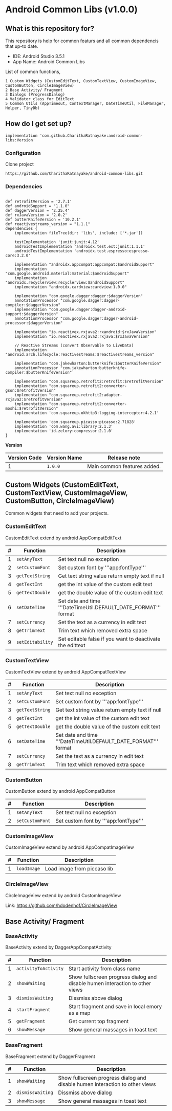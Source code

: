 # Android Common Libs (v1.0.0) #

## What is this repository for? ##

This repository is help for common featurs and all common dependencis that up-to date.

* IDE: Android Studio 3.5.1
* App Name: Android Common Libs

List of common functions,

    1 Custom Widgets (CustomEditText, CustomTextView, CustomImageView, CustomButton, CircleImageView)
    2 Base Activity/ Fragment
    3 Dialogs (ProgressDialog)
    4 Validator class for EditText
    5 Common Utils (AppTimeout, ContextManager, DateTimeUtil, FileManager, Helper, TinyDb)

## How do I get set up? ##

``implementation 'com.github.CharithaRatnayake:android-common-libs:Version'``

### Configuration ###

Clone project

``https://github.com/CharithaRatnayake/android-common-libs.git``

### Dependencies ###

```

def retrofitVersion = '2.7.1'
def androidSupport = "1.1.0"
def daggerVersion = '2.25.4'
def rxJavaVersion = '2.0.2'
def butterKnifeVersion = '10.2.1'
def reactivestreams_version = "1.1.1"
dependencies {
    implementation fileTree(dir: 'libs', include: ['*.jar'])

    testImplementation 'junit:junit:4.12'
    androidTestImplementation 'androidx.test.ext:junit:1.1.1'
    androidTestImplementation 'androidx.test.espresso:espresso-core:3.2.0'

    implementation "androidx.appcompat:appcompat:$androidSupport"
    implementation "com.google.android.material:material:$androidSupport"
    implementation "androidx.recyclerview:recyclerview:$androidSupport"
    implementation "androidx.cardview:cardview:1.0.0"

    implementation "com.google.dagger:dagger:$daggerVersion"
    annotationProcessor "com.google.dagger:dagger-compiler:$daggerVersion"
    implementation "com.google.dagger:dagger-android-support:$daggerVersion"
    annotationProcessor "com.google.dagger:dagger-android-processor:$daggerVersion"

    implementation "io.reactivex.rxjava2:rxandroid:$rxJavaVersion"
    implementation "io.reactivex.rxjava2:rxjava:$rxJavaVersion"

    // Reactive Streams (convert Observable to LiveData)
    implementation "android.arch.lifecycle:reactivestreams:$reactivestreams_version"

    implementation "com.jakewharton:butterknife:$butterKnifeVersion"
    annotationProcessor "com.jakewharton:butterknife-compiler:$butterKnifeVersion"

    implementation "com.squareup.retrofit2:retrofit:$retrofitVersion"
    implementation "com.squareup.retrofit2:converter-gson:$retrofitVersion"
    implementation "com.squareup.retrofit2:adapter-rxjava2:$retrofitVersion"
    implementation "com.squareup.retrofit2:converter-moshi:$retrofitVersion"
    implementation 'com.squareup.okhttp3:logging-interceptor:4.2.1'

    implementation 'com.squareup.picasso:picasso:2.71828'
    implementation 'com.wang.avi:library:2.1.3'
    implementation 'id.zelory:compressor:2.1.0'
}

```

**Version**

| Version Code | Version Name | Release note |
| --- | --- | --- |
|1| ```1.0.0```  | Main common features added. |

## Custom Widgets (CustomEditText, CustomTextView, CustomImageView, CustomButton, CircleImageView) ##

Common widgets that need to add your projects.

### CustomEditText ###

CustomEditText extend by android AppCompatEditText

| # | Function | Description |
| --- | --- | --- |
| 1 |```setAnyText```| Set text null no exception |
| 2 |```setCustomFont```| Set custom font by '''app:fontType''' |
| 3 |```getTextString```| Get text string value return empty text if null |
| 4 |```getTextInt```| get the int value of the custom edit text |
| 5 |```getTextDouble```| get the double value of the custom edit text |
| 6 |```setDateTime```| Set date and time '''DateTimeUtil.DEFAULT_DATE_FORMAT''' format |
| 7 |```setCurrency```| Set the text as a currency in edit text |
| 8 |```getTrimText```| Trim text which removed extra space |
| 9 |```setEditability```| Set editable false if you want to deactivate the edittext |

### CustomTextView ###

CustomTextView extend by android AppCompatTextView

| # | Function | Description |
| --- | --- | --- |
| 1 |```setAnyText```| Set text null no exception |
| 2 |```setCustomFont```| Set custom font by '''app:fontType''' |
| 3 |```getTextString```| Get text string value return empty text if null |
| 4 |```getTextInt```| get the int value of the custom edit text |
| 5 |```getTextDouble```| get the double value of the custom edit text |
| 6 |```setDateTime```| Set date and time '''DateTimeUtil.DEFAULT_DATE_FORMAT''' format |
| 7 |```setCurrency```| Set the text as a currency in edit text |
| 8 |```getTrimText```| Trim text which removed extra space |

### CustomButton ###

CustomButton extend by android AppCompatButton

| # | Function | Description |
| --- | --- | --- |
| 1 |```setAnyText```| Set text null no exception |
| 2 |```setCustomFont```| Set custom font by '''app:fontType''' |

### CustomImageView ###

CustomImageView extend by android AppCompatImageView

| # | Function | Description |
| --- | --- | --- |
| 1 |```loadImage```| Load image from piccaso lib |

### CircleImageView ###

CircleImageView extend by android CustomImageView

Link: https://github.com/hdodenhof/CircleImageView

## Base Activity/ Fragment ##

### BaseActivity ###

BaseActivity extend by DaggerAppCompatActivity

| # | Function | Description |
| --- | --- | --- |
| 1 |```activityToActivity```| Start activity from class name |
| 2 |```showWaiting```| Show fullscreen progress dialog and disable humen interaction to other views |
| 3 |```dismissWaiting```| Dissmiss above dialog |
| 4 |```startFragment```| Start fragment and save in local emory as a map |
| 5 |```getFragment```| Get current top fragment |
| 6 |```showMessage```| Show general massages in toast text |

### BaseFragment ###

BaseFragment extend by DaggerFragment

| # | Function | Description |
| --- | --- | --- |
| 1 |```showWaiting```| Show fullscreen progress dialog and disable humen interaction to other views |
| 2 |```dismissWaiting```| Dissmiss above dialog |
| 3 |```showMessage```| Show general massages in toast text |
